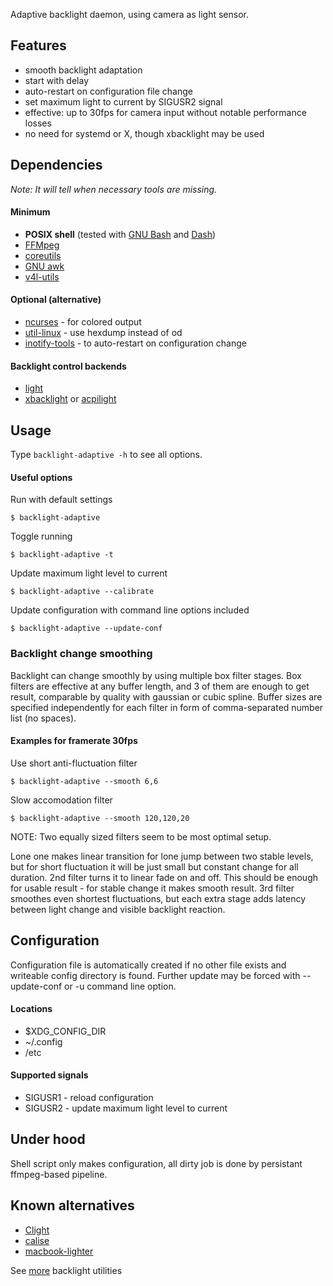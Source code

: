 Adaptive backlight daemon, using camera as light sensor.

## Features
- smooth backlight adaptation
- start with delay
- auto-restart on configuration file change
- set maximum light to current by SIGUSR2 signal
- effective: up to 30fps for camera input without notable performance losses
- no need for systemd or X, though xbacklight may be used

## Dependencies

*Note: It will tell when necessary tools are missing.*

#### Minimum

- **POSIX shell** (tested with [GNU Bash](http://tiswww.case.edu/php/chet/bash/bashtop.html) and [Dash](http://gondor.apana.org.au/~herbert/dash/))
- [FFMpeg](https://ffmpeg.org/)
- [coreutils](https://www.gnu.org/software/coreutils/)
- [GNU awk](https://www.gnu.org/software/gawk/gawk.html)
- [v4l-utils](https://git.linuxtv.org/v4l-utils.git)

#### Optional (alternative)

- [ncurses](https://www.gnu.org/software/ncurses/) - for colored output
- [util-linux](https://www.kernel.org/pub/linux/utils/util-linux/) - use hexdump instead of od
- [inotify-tools](https://github.com/inotify-tools/inotify-tools) - to auto-restart on configuration change

#### Backlight control backends

- [light](https://github.com/haikarainen/light)
- [xbacklight](https://gitlab.freedesktop.org/xorg/app/xbacklight) or [acpilight](sys-power/acpilight)

## Usage

Type `backlight-adaptive -h` to see all options.

#### Useful options

Run with default settings
```
$ backlight-adaptive
```

Toggle running
```
$ backlight-adaptive -t
```

Update maximum light level to current
```
$ backlight-adaptive --calibrate
```

Update configuration with command line options included
```
$ backlight-adaptive --update-conf
```

### Backlight change smoothing

Backlight can change smoothly by using multiple box filter stages. Box filters are effective at any buffer length, and 3 of them are enough to get result, comparable by quality with gaussian or cubic spline. Buffer sizes are specified independently for each filter in form of comma-separated number list (no spaces).

#### Examples for framerate 30fps

Use short anti-fluctuation filter
```
$ backlight-adaptive --smooth 6,6
```

Slow accomodation filter
```
$ backlight-adaptive --smooth 120,120,20
```

NOTE: Two equally sized filters seem to be most optimal setup.

Lone one makes linear transition for lone jump between two stable levels, but for short fluctuation it will be just small but constant change for all duration. 2nd filter turns it to linear fade on and off. This should be enough for usable result - for stable change it makes smooth result. 3rd filter smoothes even shortest fluctuations, but each extra stage adds latency between light change and visible backlight reaction.

## Configuration

Configuration file is automatically created if no other file exists and writeable config directory is found.
Further update may be forced with --update-conf or -u command line option.

#### Locations

- $XDG_CONFIG_DIR
- ~/.config
- /etc

#### Supported signals

- SIGUSR1 - reload configuration
- SIGUSR2 - update maximum light level to current

## Under hood

Shell script only makes configuration, all dirty job is done by persistant ffmpeg-based pipeline.

## Known alternatives

- [Clight](https://github.com/FedeDP/Clight)
- [calise](https://sourceforge.net/projects/calise/)
- [macbook-lighter](https://github.com/harttle/macbook-lighter)

See [more](https://wiki.archlinux.org/index.php/Backlight#Backlight_utilities) backlight utilities
